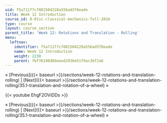 ```yaml
---
uid: f5a711f7cf081504228a556ad3f8eade
title: Week 12 Introduction
course_id: 8-01sc-classical-mechanics-fall-2016
type: course
layout: course_section
parent_title: 'Week 12: Rotations and Translation - Rolling'
menu:
  leftnav:
    identifier: f5a711f7cf081504228a556ad3f8eade
    name: Week 12 Introduction
    weight: 2230
    parent: fbf76190d89eeed2930e51f9ac3bf2a6
---
```


« [Previous]({{< baseurl >}}/sections/week-12-rotations-and-translation-rolling) | [Next]({{< baseurl >}}/sections/week-12-rotations-and-translation-rolling/35.1-translation-and-rotation-of-a-wheel) »

{{< youtube EhgF2OViDDs >}}

« [Previous]({{< baseurl >}}/sections/week-12-rotations-and-translation-rolling) | [Next]({{< baseurl >}}/sections/week-12-rotations-and-translation-rolling/35.1-translation-and-rotation-of-a-wheel) »